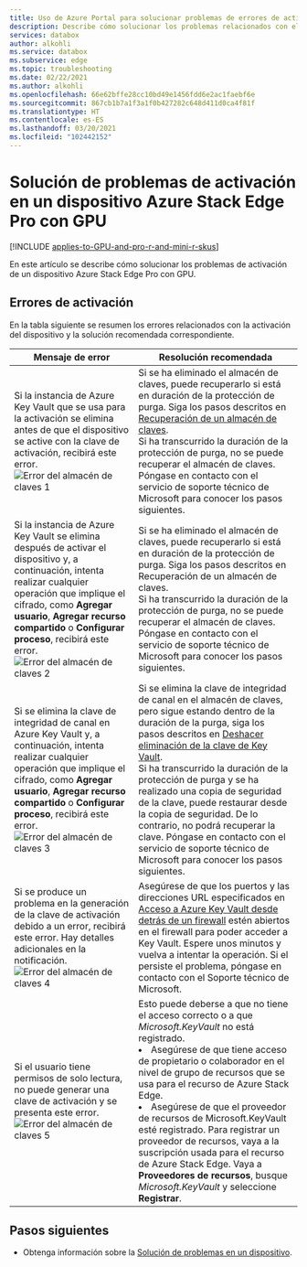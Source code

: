 ```yaml
---
title: Uso de Azure Portal para solucionar problemas de errores de activación relacionados con Azure Stack Edge Pro con GPU | Microsoft Docs
description: Describe cómo solucionar los problemas relacionados con el almacén de claves y la activación de Azure Stack Edge Pro con GPU.
services: databox
author: alkohli
ms.service: databox
ms.subservice: edge
ms.topic: troubleshooting
ms.date: 02/22/2021
ms.author: alkohli
ms.openlocfilehash: 66e62bffe28cc10bd49e1456fdd6e2ac1faebf6e
ms.sourcegitcommit: 867cb1b7a1f3a1f0b427282c648d411d0ca4f81f
ms.translationtype: HT
ms.contentlocale: es-ES
ms.lasthandoff: 03/20/2021
ms.locfileid: "102442152"
---
```

# <a name="troubleshoot-activation-issues-on-your-azure-stack-edge-pro-gpu-device"></a>Solución de problemas de activación en un dispositivo Azure Stack Edge Pro con GPU 

[!INCLUDE [applies-to-GPU-and-pro-r-and-mini-r-skus](../../includes/azure-stack-edge-applies-to-gpu-pro-r-mini-r-sku.md)]

En este artículo se describe cómo solucionar los problemas de activación de un dispositivo Azure Stack Edge Pro con GPU. 


## <a name="activation-errors"></a>Errores de activación

En la tabla siguiente se resumen los errores relacionados con la activación del dispositivo y la solución recomendada correspondiente.

| Mensaje de error| Resolución recomendada |
|------------------------------------------------------|--------------------------------------|
| Si la instancia de Azure Key Vault que se usa para la activación se elimina antes de que el dispositivo se active con la clave de activación, recibirá este error. <br> ![Error del almacén de claves 1](./media/azure-stack-edge-gpu-troubleshoot-activation/key-vault-error-1.png)  | Si se ha eliminado el almacén de claves, puede recuperarlo si está en duración de la protección de purga. Siga los pasos descritos en [Recuperación de un almacén de claves](../key-vault/general/key-vault-recovery.md#list-recover-or-purge-soft-deleted-secrets-keys-and-certificates). <br>Si ha transcurrido la duración de la protección de purga, no se puede recuperar el almacén de claves. Póngase en contacto con el servicio de soporte técnico de Microsoft para conocer los pasos siguientes. |
| Si la instancia de Azure Key Vault se elimina después de activar el dispositivo y, a continuación, intenta realizar cualquier operación que implique el cifrado, como **Agregar usuario**, **Agregar recurso compartido** o **Configurar proceso**, recibirá este error. <br> ![Error del almacén de claves 2](./media/azure-stack-edge-gpu-troubleshoot-activation/key-vault-error-2.png)    | Si se ha eliminado el almacén de claves, puede recuperarlo si está en duración de la protección de purga. Siga los pasos descritos en Recuperación de un almacén de claves. <br>Si ha transcurrido la duración de la protección de purga, no se puede recuperar el almacén de claves. Póngase en contacto con el servicio de soporte técnico de Microsoft para conocer los pasos siguientes. |
| Si se elimina la clave de integridad de canal en Azure Key Vault y, a continuación, intenta realizar cualquier operación que implique el cifrado, como **Agregar usuario**, **Agregar recurso compartido** o **Configurar proceso**, recibirá este error. <br> ![Error del almacén de claves 3](./media/azure-stack-edge-gpu-troubleshoot-activation/key-vault-error-3.png) | Si se elimina la clave de integridad de canal en el almacén de claves, pero sigue estando dentro de la duración de la purga, siga los pasos descritos en [Deshacer eliminación de la clave de Key Vault](/powershell/module/az.keyvault/undo-azkeyvaultkeyremoval). <br>Si ha transcurrido la duración de la protección de purga y se ha realizado una copia de seguridad de la clave, puede restaurar desde la copia de seguridad. De lo contrario, no podrá recuperar la clave. Póngase en contacto con el servicio de soporte técnico de Microsoft para conocer los pasos siguientes. |
| Si se produce un problema en la generación de la clave de activación debido a un error, recibirá este error. Hay detalles adicionales en la notificación. <br> ![Error del almacén de claves 4](./media/azure-stack-edge-gpu-troubleshoot-activation/key-vault-error-4.png)   | Asegúrese de que los puertos y las direcciones URL especificados en [Acceso a Azure Key Vault desde detrás de un firewall](../key-vault/general/access-behind-firewall.md) estén abiertos en el firewall para poder acceder a Key Vault. Espere unos minutos y vuelva a intentar la operación. Si el persiste el problema, póngase en contacto con el Soporte técnico de Microsoft. |
| Si el usuario tiene permisos de solo lectura, no puede generar una clave de activación y se presenta este error. <br> ![Error del almacén de claves 5](./media/azure-stack-edge-gpu-troubleshoot-activation/key-vault-error-5.png) | Esto puede deberse a que no tiene el acceso correcto o a que *Microsoft.KeyVault* no está registrado.<li>Asegúrese de que tiene acceso de propietario o colaborador en el nivel de grupo de recursos que se usa para el recurso de Azure Stack Edge.</li><li>Asegúrese de que el proveedor de recursos de Microsoft.KeyVault esté registrado. Para registrar un proveedor de recursos, vaya a la suscripción usada para el recurso de Azure Stack Edge. Vaya a **Proveedores de recursos**, busque *Microsoft.KeyVault* y seleccione **Registrar**.</li> |

## <a name="next-steps"></a>Pasos siguientes

- Obtenga información sobre la [Solución de problemas en un dispositivo](azure-stack-edge-gpu-troubleshoot.md).
